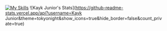 
[![My Skills](https://skillicons.dev/icons?i=js,java,html,css,figma)](https://skillicons.dev)
![Kayk Junior's Stats](https://github-readme-stats.vercel.app/api?username=Kayk Junior&theme=tokyonight&show_icons=true&hide_border=false&count_private=true)
